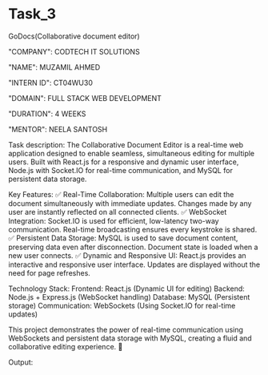 # Task_3
GoDocs(Collaborative document editor)

"COMPANY": CODTECH IT SOLUTIONS

"NAME": MUZAMIL AHMED

"INTERN ID": CT04WU30

"DOMAIN": FULL STACK WEB DEVELOPMENT

"DURATION": 4 WEEKS

"MENTOR": NEELA SANTOSH

Task description:
The Collaborative Document Editor is a real-time web application designed to enable seamless, simultaneous editing for multiple users. Built with React.js for a responsive and dynamic user interface, Node.js with Socket.IO for real-time communication, and MySQL for persistent data storage.

Key Features:
✅ Real-Time Collaboration:
Multiple users can edit the document simultaneously with immediate updates.
Changes made by any user are instantly reflected on all connected clients.
✅ WebSocket Integration:
Socket.IO is used for efficient, low-latency two-way communication.
Real-time broadcasting ensures every keystroke is shared.
✅ Persistent Data Storage:
MySQL is used to save document content, preserving data even after disconnection.
Document state is loaded when a new user connects.
✅ Dynamic and Responsive UI:
React.js provides an interactive and responsive user interface.
Updates are displayed without the need for page refreshes.

Technology Stack:
Frontend: React.js (Dynamic UI for editing)
Backend: Node.js + Express.js (WebSocket handling)
Database: MySQL (Persistent storage)
Communication: WebSockets (Using Socket.IO for real-time updates)

This project demonstrates the power of real-time communication using WebSockets and persistent data storage with MySQL, creating a fluid and collaborative editing experience. 🚀

Output:


